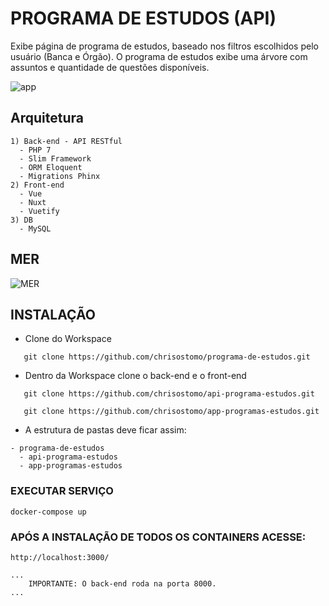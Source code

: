 # PROGRAMA DE ESTUDOS (API)

Exibe página de programa de estudos, baseado nos filtros escolhidos pelo usuário (Banca e Órgão). O programa de estudos exibe uma árvore com assuntos e quantidade de questões disponíveis.

![app](https://maisqueonline.com.br/app1.png "app")

## Arquitetura

```
1) Back-end - API RESTful
  - PHP 7 
  - Slim Framework
  - ORM Eloquent
  - Migrations Phinx
2) Front-end
  - Vue 
  - Nuxt
  - Vuetify
3) DB
  - MySQL
```

## MER
![MER](https://maisqueonline.com.br/MER.png "MER")


## INSTALAÇÃO

- Clone do Workspace

`   git clone https://github.com/chrisostomo/programa-de-estudos.git`

- Dentro da Workspace clone o back-end e o front-end

`   git clone https://github.com/chrisostomo/api-programa-estudos.git`

`   git clone https://github.com/chrisostomo/app-programas-estudos.git`

- A estrutura de pastas deve ficar assim:
```
- programa-de-estudos
  - api-programa-estudos
  - app-programas-estudos
```

### EXECUTAR SERVIÇO

`docker-compose up`

### APÓS A INSTALAÇÃO DE TODOS OS CONTAINERS ACESSE:

`http://localhost:3000/`

```
...
    IMPORTANTE: O back-end roda na porta 8000.
...
```